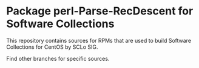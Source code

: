 # Package perl-Parse-RecDescent for Software Collections

This repository contains sources for RPMs that are used
to build Software Collections for CentOS by SCLo SIG.

Find other branches for specific sources.
